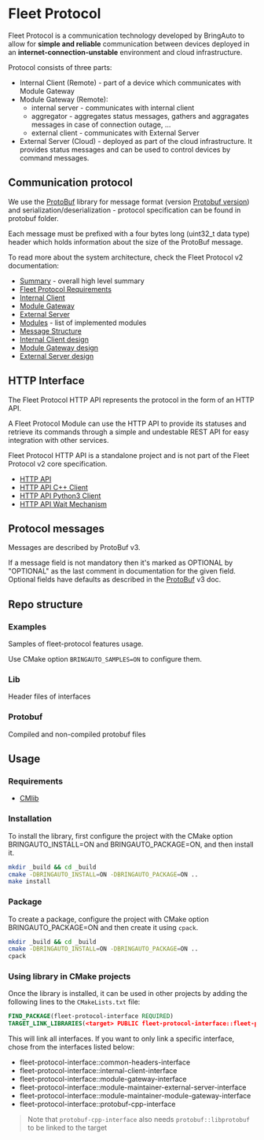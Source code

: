 # Fleet Protocol

Fleet Protocol is a communication technology developed by BringAuto to allow for **simple and reliable** communication between
devices deployed in an **internet-connection-unstable** environment and cloud infrastructure.

Protocol consists of three parts:

* Internal Client (Remote) - part of a device which communicates with Module Gateway
* Module Gateway (Remote):
    - internal server - communicates with internal client
    - aggregator - aggregates status messages, gathers and aggragates messages in case of connection outage, ...
    - external client - communicates with External Server
* External Server (Cloud) - deployed as part of the cloud infrastructure. It provides status messages and can be used to control devices by command messages.

## Communication protocol

We use the [ProtoBuf] library for message format (version [Protobuf version]) and serialization/deserialization - protocol
specification
can be found in protobuf folder.

Each message must be prefixed with a four bytes long (uint32_t data type) header which holds
information about the size of the ProtoBuf message.

To read more about the system architecture, check the Fleet Protocol v2 documentation:

- [Summary] - overall high level summary
- [Fleet Protocol Requirements]
- [Internal Client]
- [Module Gateway]
- [External Server]
- [Modules] - list of implemented modules
- [Message Structure]
- [Internal Client design]
- [Module Gateway design]
- [External Server design]

## HTTP Interface

The Fleet Protocol HTTP API represents the protocol in the form of an HTTP API.

A Fleet Protocol Module can use the HTTP API to provide its statuses and retrieve its commands
through a simple and undestable REST API for easy integration with other services.

Fleet Protocol HTTP API is a standalone project and is not part of the Fleet Protocol v2 core specification.

- [HTTP API]
- [HTTP API C++ Client]
- [HTTP API Python3 Client]
- [HTTP API Wait Mechanism]

## Protocol messages

Messages are described by ProtoBuf v3.

If a message field is not mandatory then it's marked as OPTIONAL by "OPTIONAL"
as the last comment in documentation for the given field.
Optional fields have defaults as described in the [ProtoBuf] v3 doc.

## Repo structure

### Examples

Samples of fleet-protocol features usage.

Use CMake option `BRINGAUTO_SAMPLES=ON` to configure them.

### Lib

Header files of interfaces

### Protobuf

Compiled and non-compiled protobuf files

## Usage

### Requirements

- [CMlib](https://github.com/cmakelib/cmakelib)

### Installation

To install the library, first configure the project with the CMake option BRINGAUTO_INSTALL=ON and BRINGAUTO_PACKAGE=ON, and then install it.

```bash
mkdir _build && cd _build
cmake -DBRINGAUTO_INSTALL=ON -DBRINGAUTO_PACKAGE=ON ..
make install
```

### Package

To create a package, configure the project with CMake option BRINGAUTO_PACKAGE=ON and then create it using `cpack`.

```bash
mkdir _build && cd _build
cmake -DBRINGAUTO_INSTALL=ON -DBRINGAUTO_PACKAGE=ON ..
cpack
```

### Using library in CMake projects

Once the library is installed, it can be used in other projects by adding the following lines to the `CMakeLists.txt`
file:

```cmake
FIND_PACKAGE(fleet-protocol-interface REQUIRED)
TARGET_LINK_LIBRARIES(<target> PUBLIC fleet-protocol-interface::fleet-protocol-interface)
```

This will link all interfaces. If you want to only link a specific interface, chose from the interfaces listed below:

* fleet-protocol-interface::common-headers-interface
* fleet-protocol-interface::internal-client-interface
* fleet-protocol-interface::module-gateway-interface
* fleet-protocol-interface::module-maintainer-external-server-interface
* fleet-protocol-interface::module-maintainer-module-gateway-interface
* fleet-protocol-interface::protobuf-cpp-interface

> Note that `protobuf-cpp-interface` also needs `protobuf::libprotobuf` to be linked to the target


[BringAutoDaemon.proto]: ./BringAutoDaemon.proto

[ProtoBuf]: https://developers.google.com/protocol-buffers

[Protobuf version]: https://github.com/protocolbuffers/protobuf/releases/tag/v3.21.12

[Summary]: https://ref.bringautofleet.com/r/protocol/v2/2.0.1/summary

[Fleet Protocol Requirements]: https://ref.bringautofleet.com/r/protocol/v2/2.0.1/protocol-requirements

[Internal Client]: https://ref.bringautofleet.com/r/protocol/v2/2.0.1/internal-client

[Module Gateway]: https://ref.bringautofleet.com/r/protocol/v2/2.0.1/module-gateway

[External Server]: https://ref.bringautofleet.com/r/protocol/v2/2.0.1/external-server

[Modules]: https://ref.bringautofleet.com/r/protocol/v2/2.0.1/modules

[Message Structure]: https://ref.bringautofleet.com/r/protocol/v2/2.0.1/message-structure

[Internal Client design]: https://ref.bringautofleet.com/r/protocol/v2/2.0.1/internal-client-design

[Module Gateway design]: https://ref.bringautofleet.com/r/protocol/v2/2.0.1/module-gateway-design

[External Server design]: https://ref.bringautofleet.com/r/protocol/v2/2.0.1/external-server-design

[HTTP API]: https://ref.bringautofleet.com/r/protocol/http-api/1.0.0/http-api

[HTTP API Wait Mechanism]: https://ref.bringautofleet.com/r/protocol/http-api/1.0.0/wait-mechanism

[HTTP API C++ Client]: https://github.com/bringauto/fleet-protocol-http-client-cxx

[HTTP API Python3 Client]: https://github.com/bringauto/fleet-protocol-http-client-python